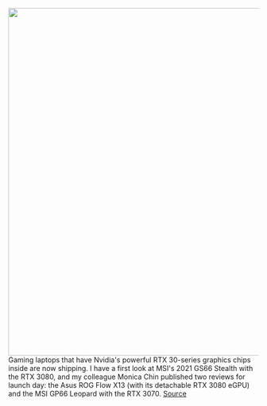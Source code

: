 <img src='https://cdn.vox-cdn.com/thumbor/pUH0qij3UBcMfLYg-DJaFnNslmM=/0x0:2040x1530/1200x800/filters:focal(857x602:1183x928)/cdn.vox-cdn.com/uploads/chorus_image/image/68724549/cfaulkner_210121_4379_0006.0.jpg' width='700px' /><br/>
Gaming laptops that have Nvidia's powerful RTX 30-series graphics chips inside are now shipping. I have a first look at MSI's 2021 GS66 Stealth with the RTX 3080, and my colleague Monica Chin published two reviews for launch day: the Asus ROG Flow X13 (with its detachable RTX 3080 eGPU) and the MSI GP66 Leopard with the RTX 3070.
<a href='https://www.theverge.com/22243065/nvidia-gaming-laptop-graphic-chips-capability-manufacturer-transparency'> Source <a/>